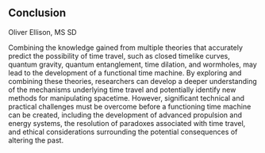 ## Conclusion 

Oliver Ellison, MS SD

Combining the knowledge gained from multiple theories that accurately predict the possibility of time travel, such as closed timelike curves, quantum gravity, quantum entanglement, time dilation, and wormholes, may lead to the development of a functional time machine. By exploring and combining these theories, researchers can develop a deeper understanding of the mechanisms underlying time travel and potentially identify new methods for manipulating spacetime. However, significant technical and practical challenges must be overcome before a functioning time machine can be created, including the development of advanced propulsion and energy systems, the resolution of paradoxes associated with time travel, and ethical considerations surrounding the potential consequences of altering the past.
